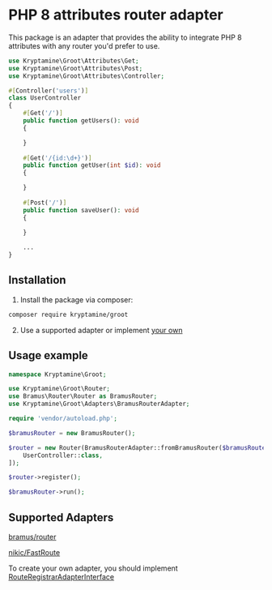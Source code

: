 # PHP 8 attributes router adapter

This package is an adapter that provides the ability to integrate PHP 8 attributes with any router you'd prefer to use.

```php
use Kryptamine\Groot\Attributes\Get;
use Kryptamine\Groot\Attributes\Post;
use Kryptamine\Groot\Attributes\Controller;

#[Controller('users')]
class UserController
{
    #[Get('/')]
    public function getUsers(): void
    {

    }
    
    #[Get('/{id:\d+}')]
    public function getUser(int $id): void
    {

    }
    
    #[Post('/')]
    public function saveUser(): void
    {

    }
    
    ...
}
```
## Installation

1. Install the package via composer:

```bash
composer require kryptamine/groot
```
2. Use a supported adapter or implement [your own](#supported-adapters)

## Usage example

```php
namespace Kryptamine\Groot;

use Kryptamine\Groot\Router;
use Bramus\Router\Router as BramusRouter;
use Kryptamine\Groot\Adapters\BramusRouterAdapter;

require 'vendor/autoload.php';

$bramusRouter = new BramusRouter();

$router = new Router(BramusRouterAdapter::fromBramusRouter($bramusRouter), [
    UserController::class,
]);

$router->register();

$bramusRouter->run();
```

## Supported Adapters
[bramus/router](https://github.com/bramus/router)

[nikic/FastRoute](https://github.com/nikic/FastRoute)

To create your own adapter, you should implement [RouteRegistrarAdapterInterface](https://github.com/kryptamine/groot/blob/main/src/Adapters/RouteRegistrarAdapterInterface.php)

